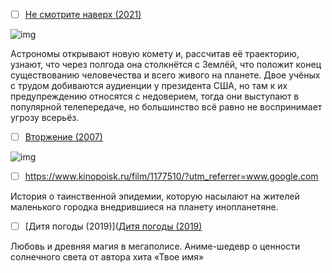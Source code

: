 - [ ] [Не смотрите наверх (2021)](https://www.kinopoisk.ru/film/1338480/)

![img]([https://avatars.mds.yandex.net/get-kinopoisk-image/4486362/9c107da0-d8f6-4d4e-8bd3-8c9052089bdd/1920x](https://kinopoisk-ru.clstorage.net/kd167v096/8e7ed0JnZ22/XwOHtpCir-qxn-BMMipNwKG5TsPkJjucE9_igPjS6KHPNcaXZf-R9hzUshFIIMSOpfa8tj7-et3w2uXZm86Opt-S0qFUJLh-pgwnDCR-mocn-lmTdzQuDRSbNdYvGSSrw7-aHuo1mf0EhGIBTrYTWXXk_6G6aSmNo8ZqX9tL3zDXD0q3XrSg6_iF60E05wdCeziKR7vteVcIUavAOVij60B71J9qNxj3C0smBVF3G5g8pXehdy9zDCWPoYrYj5N1lEAPcV58ryr_T6JNuWEAQ34_SYS-77jTzFFtx7NUJ6rHd9FfZnoYtkwIbYocslqYuGb2qfrof0Ijiq7CV0DUv5FNSX5Z_Wzh_gaojTnoCIZwN4vHO6t6GcqXoEr43mMrwH_YXa02nT_KCe2M0HdQFHcqfOs3qHNI5sBkxpFNVjaaSgo_mPOh6veIq8Ew5cFPuLCMivmqMBsE3eQFeR6noAkyGFdl81tzi0QvDRQ23Zv34TZqPOi-hyYFq42Zhpi42wyDM5d7Iq7zBKsA8qIHA3PzyYIyIbAcDhAihTNVb27HtlNW5DoTc4oCbcgXMldTPWO4Z3MrfkFsQqxMFEcddlIHj79f_2UqsAUkhnlvwIwy9gdIea6-VYkcbEP2XOepSPdZn6syFnkDja3IFHBQUXCpOarzYTYKbMVozJjEVzZSTwOwljxlrjcFLEY3IsXDenxKx3yj8ZMJFW0KeB2gooB-WNal9VY8AgokBB4wlNk0aTavcqV-Cq9L4IpShFf-0ofNO5c8pm37TWsHuCCJhP47isty6_sQxNxgR7vco-PIuR0QZLeevgmB4wqQfhUYsG23a73neYtnTGFJUw3U8pMFBr-Q_C1n_IHtxzujzE8zvsaOvGV6HIDW4wp7Xy7qyv0Ylqj7E7MMSC-AFDlQHLysee4753kFqIVgApgCHLVSzsxzlzqgrT0IZ0V8KA_OcPYPwHKqvp-MFmqCs13poEGz0dnr9Nw1DkcmDBO3VVNzqffhcOtziiwAp8OZjpb-34wBsNyyL6Cwj2bG9GmJR7HxzkTx73sdxZ7lhzJSaueH8V4R6jQVPA4D48lfN9hW8yo_4LRqcUpiDeMN2gdWM1eNgXpVNehv_sUghv3mCoP2fMNFMum5mMXbYYU_n6ingjaeluJ5WnNKwOoCHXFfl_Sifu__IX8MYMtghxnGEbZdBMJ_HXClrvkOJUQy6U_HfLAJw_0nOZFGFe2BcR4qYEY90V-gPNL-AU-qTxcyXZJ_Y3AlviW4z6-DLoSaixwwlgOKt91zpmc_xiaO8WjFzf8whgr8K7hbC11hzzkdaGqNtReX53qYdolLLA9ccZBTtaB4qfbo_0voxOeNFkSTcZ8FDTFZteTvsQ_gSXTgRcO0eQKFduI6mgbebYc9UKkvyv9YVGYymHOCg-QClbfRWfLrNu37onNKI8DhztIEFv_XC0y8V3phoHtPLwJ7oMjEMPGMx_5juF-GnyIOcZ0oaUmyGBTn_hSxCYsmQVwynVj35Domsy42A6cCp4raixSy3ENE_xT95e68DeZOd-YOSjY5zQ03oX8Ty5Skg7WWbeLBs11e5TOUMsRLZEbV8RVesyZyYDZjuM0gDCxMkUjZe1MGTnCcNC7icUlrRDBjzYQy8QzKde87E4jbasX7WKPiCDOf0y791rELgOcKGPFdU_dq9it46PqJrgWsAxhO1X4VTcV41jPqo3eNr4dyII2F_jxNjjKu_lpLnKBCd9hgok_13ZCrfJt_i43uTdhykZx9JDYnsmt_iK0MpMWaD1mwFQ9OeNY876q9x28OOCfFxfl6Q8Uz7PdXAdFpiTGXKSYIf19XorWdugtEowYYcRvfM2s3pfbh_gKiQK7E0UuRsxKEBzeQsOdvc8arwHvphoSxc8LGv6y7VMHdqUX3n6PnQPZeleA6EX_PgudBln9YUPbhPSu3rvGFYMgoQZFElnbfC0W8nTttqnwGIk63o8xF-XyFyLVi_t-AXOoFMdQt74HzV9wncZm5zUSswBj91RpzZPTnPC24gyAB5U9YihU1VEUCfh485C39Ce-NtaLMwj--hs12bz4bylGrBXuQquoAdJVTrjoR_MlBJQeWOJvZd6Uw6bMhe0mqR6aOE0cZPxfPRX6ecKErccrvQjtnDw-5-w1E_uZ30wQeIcF_3CerDfoVlOc7UvNPQ-mBkL1bH_otfis4qfbAZsfogp9ClvJWAga-lLtlZ_FE4Eh4LoVHMP5CjPlh9FmI0KTAcpBi4Ak03pwt9NExDYVsCJ_32Vz8rPUhdKX5hyfEpwdSjZT13UQKfxG_ZyE2ASSA9esCz7MzRMo6ZjqVgZFjD_Zabi5KMt9Xo3GYdU0C7YlZvlUX9OS35_SjMkFgyybMV82W8xaPS_DRsaGhewGtinSrhw_8O0aMvKow3UgQLkV_2uVrRzoe2K5zWX_OgOJIkfCXmHOhPmWyoLlE7ghox1HCEP7czEv6VfdvoziAaoX94QEKPHGGg_PtNlrDkO3GdV5u74Z_lVxgvha9SscripM4lZk963UoOqL6SGCN68FaxZDzGg8N-dh_JOA_zeCJeqqIzTMzzcW_IzRSgx2rDjJUZugKPdOToDaQtcJDZQleNxcbPun3qvdnsAQlwqRPHgyVcZ-Dy_YS-6GqsMIjgvCoxAs0PESIva9_2YMXaYOw1qApCXReHy-8kLyEBO0K0bycnHUlvq64rb-C7IrlBljKGfDbhs52ULhvZ33I4I-w6MbMenAOTDarNtxNGSOP8FSib8Mymd6o_NFzD4lsAV_wENhwLfjp-KBzQaCPpMpeR9t2XAcM91d_Je2_hirGcOFNwrm6hM155XGQQ91rSLZXqqmLMhWd5PMc8gbKqoHecBDfvuZy4P3p-ADjQCRF0wobf9NMirlYs-im-YwmifKqzoO-9kyMuiG_kENYowUyFCHpjjyQmKK52rvLBC3G376Rk3tgvWq06nNMos))

Астрономы открывают новую комету и, рассчитав её траекторию, узнают, что через полгода она столкнётся с Землёй, что положит конец существованию человечества и всего живого на планете. Двое учёных с трудом добиваются аудиенции у президента США, но там к их предупреждению относятся с недоверием, тогда они выступают в популярной телепередаче, но большинство всё равно не воспринимает угрозу всерьёз.

- [ ] [Вторжение (2007)](https://www.kinopoisk.ru/film/161094)

![img](https://avatars.mds.yandex.net/get-kinopoisk-image/4303601/0a868a77-8915-49a9-893d-f059f0d6c6df/300x450)


- [ ] https://www.kinopoisk.ru/film/1177510/?utm_referrer=www.google.com

История о таинственной эпидемии, которую насылают на жителей маленького городка внедрившиеся на планету инопланетяне.

- [ ] [Дитя погоды (2019)]([Дитя погоды (2019)](https://www.kinopoisk.ru/film/1219417/?utm_referrer=www.google.com)

Любовь и древняя магия в мегаполисе. Аниме-шедевр о ценности солнечного света от автора хита «Твое имя»
